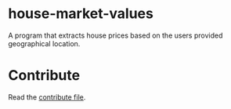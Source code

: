 # house-market-values
A program that extracts house prices based on the users provided geographical location.

# Contribute
Read the [contribute file](CONTRIBUTING.md).
